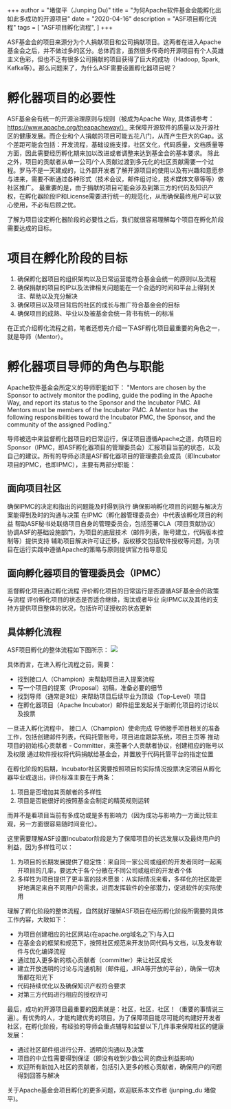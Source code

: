 +++
author = "堵俊平（Junping Du)"
title = "为何Apache软件基金会能孵化出如此多成功的开源项目"
date = "2020-04-16"
description = "ASF项目孵化流程"
tags = [
    "ASF项目孵化流程",
]
+++

ASF基金会的项目来源分为个人捐献项目和公司捐献项目。这两者在进入Apache基金会之后，并不做过多的区分。总体而言，虽然很多传奇的开源项目有个人英雄主义色彩，但也不乏有很多公司捐献的项目获得了巨大的成功（Hadoop, Spark, Kafka等）。那么问题来了，为什么ASF需要设置孵化器项目呢？

# 孵化器项目的必要性
ASF基金会有统一的开源治理原则与规则（被成为Apache Way, 具体请参考：https://www.apache.org/theapacheway/）
来保障开源软件的质量以及开源社区的健康发展。而企业和个人捐献的项目可能五花八门，从而产生巨大的Gap。这个差距可能会包括：开发流程，基础设施支撑，社区文化，代码质量，文档质量等方面，因此需要经历孵化期来加以改进或者调整来达到基金会的基本要求。
除此之外，项目的贡献者从单一公司/个人贡献过渡到多元化的社区贡献需要一个过程。罗马不是一天建成的，让外部开发者了解开源项目的使用以及有兴趣和意愿参与进来，需要不断通过各种形式（技术会议，邮件组讨论，技术媒体文章等等）做社区推广。
最重要的是，由于捐献的项目可能会涉及到第三方的代码及知识产权，在孵化器阶段IP和License需要进行统一的规范化，从而确保最终用户可以放心使用，不必有后顾之忧。

了解为项目设定孵化器阶段的必要性之后，我们就很容易理解每个项目在孵化阶段需要达成的目标。

# 项目在孵化阶段的目标
1. 确保孵化器项目的组织架构以及日常运营能符合基金会统一的原则以及流程
2. 确保捐献的项目的IP以及法律相关问题能在一个合适的时间和平台上得到关注、帮助以及充分解决
3. 确保项目以及项目背后的社区的成长与推广符合基金会的目标
4. 确保项目的成熟、毕业以及被基金会统一背书有统一的标准

在正式介绍孵化流程之前，笔者还想先介绍一下ASF孵化项目最重要的角色之一，就是导师（Mentor）。

# 孵化器项目导师的角色与职能
Apache软件基金会所定义的导师职能如下：
"Mentors are chosen by the Sponsor to actively monitor the podling, guide the podling in the Apache Way, and report its status to the Sponsor and the Incubator PMC. All Mentors must be members of the Incubator PMC. A Mentor has the following responsibilities toward the Incubator PMC, the Sponsor, and the community of the assigned Podling.”

导师被选中来监督孵化器项目的日常运行，保证项目遵循Apache之道，向项目的Sponsor（IPMC，即ASF孵化器项目的管理委员会）汇报项目当前的状态，以及自己的建议。所有的导师必须是ASF孵化器项目的管理委员会成员（即Incubator项目的PMC，也即IPMC），主要有两部分职能：

## 面向项目社区

确保IPMC的决定和指出的问题能及时得到执行
确保影响孵化项目的问题与解决方案能得到及时的沟通与决策
在IPMC（孵化器管理委员会）中代表该孵化项目的利益
帮助ASF秘书处联络项目自身的管理委员会，包括签署CLA（项目贡献协议）
协调ASF的基础设施部门，为项目的底层技术（邮件列表，账号建立，代码版本控制等）提供支持
辅助项目解决许可证迁移，版权移交包括软件授权等问题，为项目在运行实践中遵循Apache的策略与原则提供官方指导意见

## 面向孵化器项目的管理委员会（IPMC）

监督孵化项目通过孵化流程
评价孵化项目的日常运行是否遵循ASF基金会的政策与流程
评价孵化项目的状态是否适合继续，淘汰或者毕业
向IPMC以及其他的支持方提供项目整体的状况，包括许可证授权的状态更新


## 具体孵化流程
ASF项目孵化的整体流程如下图所示：
![](../images/asf_incubator_process/incubator_process.png)


具体而言，在进入孵化流程之前，需要：

* 找到接口人（Champion）来帮助项目进入提案流程
* 写一个项目的提案（Proposal）初稿，准备必要的细节
* 找到导师（通常是3位）来帮助项目后续毕业为顶级（Top-Level）项目
* 在孵化器项目（Apache Incubator）邮件组里发起关于新孵化项目的讨论以及投票

一旦进入孵化流程中，
接口人（Champion）使命完成
导师接手项目相关的准备工作，包括创建邮件列表，代码托管账号，项目进度跟踪系统，项目主页等
推动项目的初始核心贡献者 - Committer，来签署个人贡献者协议，创建相应的账号以及权限
通过软件授权将代码捐献给基金会，并置放于代码托管平台的指定位置

在孵化阶段的后期，Incubator社区需要按照项目的实际情况投票决定项目从孵化器毕业或退出，评价标准主要在于两条：
1. 项目是否增加其贡献者的多样性
2. 项目是否能很好的按照基金会制定的精英规则运转

而并不是看项目当前有多成功或是多有影响力（因为成功与影响力一方面比较主观，另一方面很容易随时间变化）。

这里需要理解ASF设置Incubator阶段是为了保障项目的长远发展以及最终用户的利益，因为多样性可以：
1. 为项目的长期发展提供了稳定性：来自同一家公司或组织的开发者同时一起离开项目的几率，要远大于各个分散在不同公司或组织的开发者个体
2. 多样性为项目提供了更丰富的技术愿景：从实际情况来看，多样化的社区能更好地满足来自不同用户的需求，进而发挥软件的全部潜力，促进软件的实际使用

理解了孵化阶段的整体流程，自然就好理解ASF项目在经历孵化阶段所需要的具体工作内容，大致如下：

* 为项目创建相应的社区网站(在apache.org域名之下)与入口
* 在基金会的框架和规范下，按照社区规范来开发协同代码与文档，以及发布软件与优化编译流程
* 通过加入更多新的核心贡献者（committer）来让社区成长
* 建立开放透明的讨论与沟通机制（邮件组，JIRA等开放的平台），确保一切决策都在阳光下
* 代码持续优化以及确保知识产权符合要求
* 对第三方代码进行相应的授权许可

最后，成功的开源项目最重要的因素就是：社区，社区，社区！（重要的事情说三遍）。有优秀的人，才能构建优秀的项目。为了保障项目能尽可能的构建好开发者社区，在孵化阶段，有经验的导师会重点辅导和监督以下几件事来保障社区的健康发展：

* 通过社区邮件组进行公开、透明的沟通以及决策
* 项目的中立性需要得到保证（即没有收到少数公司的商业利益影响）
* 欢迎所有新加入社区的贡献者，包括引入更多的核心贡献者，确保用户的问题得到回答与解决

关于Apache基金会项目孵化的更多问题，欢迎联系本文作者 (junping_du 堵俊平)。
